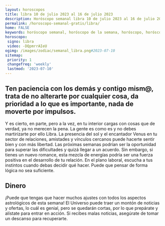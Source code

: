 ```yaml
---
layout: horoscopos
title: libra 10 de julio 2023 al 16 de julio 2023 
description: Horóscopo semanal libra 10 de julio 2023 al 16 de julio 2023. Ten paciencia con los demás y contigo mism@, trata de no alterarte por cualquier cosa, da prioridad a lo que es importante, nada de moverte por impulsos.
permalink: /horoscopo-semanal-gratis/libra/
home: FALSE
keywords: horóscopo semanal, horóscopo de la semana, horóscopo, horóscopo gratis,horóscopos, horóscopo esperanza gracia, horoscopos libra la semana, horóscopos gratis, Tarot, Astrologia, Zodíaco, libra, horoscopo gratis, semanal
horoscopo:
 signo: libra
 video: -DQpmrrAIeU
ogimg: /images/zodiac/semanal_libra.png#2023-07-10
sitemap:
 priority: 1
 changefreq: 'weekly'
 lastmod: '2023-07-10'
---
```




## Ten paciencia con los demás y contigo mism@, trata de no alterarte por cualquier cosa, da prioridad a lo que es importante, nada de moverte por impulsos.

Y es cierto, en parte, pero a la vez, en tu interior cargas con cosas que de verdad, ya no merecen la pena. 
 La gente es como es y no debes martirizarte por ello Libra.
La presencia del sol y el encantador Venus en tu sector de relaciones, amistades y vínculos cercanos puede hacerte sentir bien y con más libertad. Las próximas semanas podrían ser la oportunidad para superar las dificultades y quizá llegar a un acuerdo. Sin embargo, si tienes un nuevo romance, esta mezcla de energías podría ser una fuerza positiva en el desarrollo de tu relación. En el plano laboral, escucha a tus instintos cuando debas decidir qué hacer. Puede que pensar de forma lógica no sea suficiente.

## Dinero

¡Puede que tengas que hacer muchos ajustes con todos los aspectos astrológicos de esta semana! El Universo puede traer un montón de noticias y ofertas, lo cuál es genial, pero se quedarán cortas, por lo que prepárate y alístate para entrar en acción. Si recibes malas noticias, asegúrate de tomar un descanso para recuperarte.